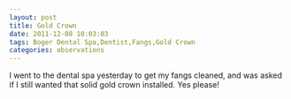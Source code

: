 ```yaml
---
layout: post
title: Gold Crown
date: 2011-12-08 10:03:03
tags: Boger Dental Spa,Dentist,Fangs,Gold Crown
categories: observations
---
```


I went to the dental spa yesterday to get my fangs cleaned, and was asked if I
still wanted that solid gold crown installed. Yes please!






